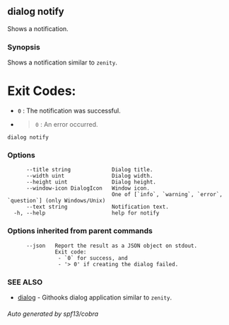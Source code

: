## dialog notify

Shows a notification.

### Synopsis

Shows a notification similar to `zenity`.

# Exit Codes:

- `0` : The notification was successful.
- > `0` : An error occurred.

```
dialog notify
```

### Options

```
      --title string             Dialog title.
      --width uint               Dialog width.
      --height uint              Dialog height.
      --window-icon DialogIcon   Window icon.
                                 One of [`info`, `warning`, `error`, `question`] (only Windows/Unix)
      --text string              Notification text.
  -h, --help                     help for notify
```

### Options inherited from parent commands

```
      --json   Report the result as a JSON object on stdout.
               Exit code:
               	- `0` for success, and
               	- '> 0' if creating the dialog failed.
```

### SEE ALSO

* [dialog](dialog.md)	 - Githooks dialog application similar to `zenity`.

###### Auto generated by spf13/cobra 
